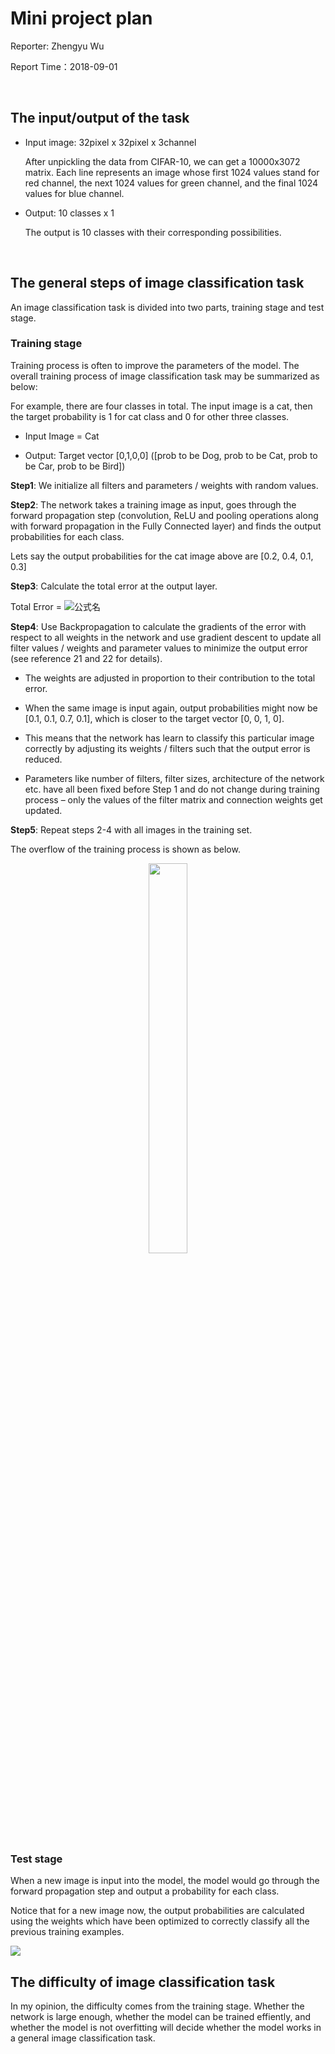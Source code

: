 # Mini project plan

Reporter: Zhengyu Wu

Report Time：2018-09-01

</br>


## The input/output of the task

* Input image: 32pixel x 32pixel x 3channel

	After unpickling the data from CIFAR-10, we can get a 10000x3072 matrix. Each line represents an image whose first 1024 values stand for red channel, the next 1024 values for green channel, and the final 1024 values for blue channel. 

* Output: 10 classes x 1 

	The output is 10 classes with their corresponding possibilities.
</br>

## The general steps of image classification task

An image classification task is divided into two parts, training stage and test stage.

### Training stage

Training process is often to improve the parameters of the model. The overall training process of image classification task may be summarized as below:

For example, there are four classes in total. The input image is a cat, then the target probability is 1 for cat class and 0 for other three classes.

* Input Image = Cat

* Output: Target vector \[0,1,0,0] ([prob to be Dog, prob to be Cat, prob to be Car, prob to be Bird])


**Step1**: We initialize all filters and parameters / weights with random values.

**Step2**: The network takes a training image as input, goes through the forward propagation step (convolution, ReLU and pooling operations along with forward propagation in the Fully Connected layer) and finds the output probabilities for each class.

Lets say the output probabilities for the cat image above are [0.2, 0.4, 0.1, 0.3]

**Step3**: Calculate the total error at the output layer. 

Total Error = ![公式名](http://latex.codecogs.com/png.latex?\\Sigma\(target-output\)^2) 


**Step4**: Use Backpropagation to calculate the gradients of the error with respect to all weights in the network and use gradient descent to update all filter values / weights and parameter values to minimize the output error (see reference 21 and 22 for details).

* The weights are adjusted in proportion to their contribution to the total error.

* When the same image is input again, output probabilities might now be [0.1, 0.1, 0.7, 0.1], which is closer to the target vector [0, 0, 1, 0].

* This means that the network has learn to classify this particular image correctly by adjusting its weights / filters such that the output error is reduced.

* Parameters like number of filters, filter sizes, architecture of the network etc. have all been fixed before Step 1 and do not change during training process – only the values of the filter matrix and connection weights get updated.

**Step5**: Repeat steps 2-4 with all images in the training set.

The overflow of the training process is shown as below.

<div align=center>
<img  src="/Users/wuzhengyu/Desktop/github/AI-mini-project/flow_demo2.png" width="35%" height="40%" />
</div>

 
### Test stage

When a new image is input into the model, the model would go through the forward propagation step and output a probability for each class. 

Notice that for a new image now, the output probabilities are calculated using the weights which have been optimized to correctly classify all the previous training examples.

![](https://www.apsl.net/media/apslweb/images/allProcess.original.png)


## The difficulty of image classification task	

In my opinion, the difficulty comes from the training stage. Whether the network is large enough, whether the model can be trained effiently, and whether the model is not overfitting will decide whether the model works in a general image classification task.